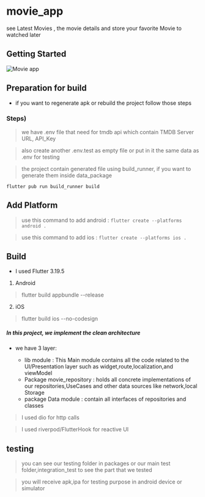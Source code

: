# movie_app

see Latest Movies , the movie details and store your favorite Movie to watched later

## Getting Started

<img src="https://github.com/liodali/TMDBMovieApp/blob/main/ios_preview_app.gif?raw=true" alt="Movie app"><br>

## Preparation for build 
* if you want to regenerate apk or rebuild the project
 follow those steps
  
### Steps)
> we have .env file that need for tmdb api which contain TMDB Server URL, API_Key

> also create another .env.test as empty file or put in it the same data as .env for testing

> the project contain generated file using build_runner, if you want to generate them inside data_package
```shell
flutter pub run build_runner build
```
##  Add Platform

> use this command to add android : `flutter create --platforms android .`

> use this command to add ios : `flutter create --platforms ios .`


## Build
* I used Flutter 3.19.5
1) Android
> flutter build appbundle --release
2) iOS
> flutter build ios --no-codesign


##### In this project, we implement the  clean architecture
* we have 3 layer:

    * <srong>lib module </string>  : This Main module contains all  the code related to the UI/Presentation layer such as widget,route,localization,and viewModel
    * <srong>Package movie_repository</string> : holds all concrete implementations of our repositories,UseCases and other data sources like  network,local Storage
    * <srong>package Data module </string>  : contain all interfaces of repositories  and  classes

> I used dio for http calls

> I used riverpod/FlutterHook for reactive UI

## testing

> you can see our testing folder in packages or our main test folder,integration_test to see the part that we tested

> you will receive apk,ipa for testing purpose in android device or simulator